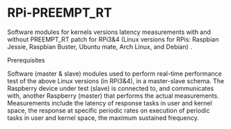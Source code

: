 # RPi-PREEMPT_RT
Software modules for kernels versions latency measurements with and without PREEMPT_RT patch for RPi3&amp;4 (Linux versions  for RPis: Raspbian Jessie, Raspbian Buster, Ubuntu mate, Arch Linux, and Debian) .

Prerequisites

Software (master & slave) modules used to perform real-time performance test of the above Linux versions (in RPi3&4), in a master-slave schema. The Raspberry device under test (slave) is connected to, and communicates with, another Raspberry (master) that performs the actual measurements. Measurements include the latency of response tasks in user and kernel space, the response at specific periodic rates on execution of periodic tasks in user and kernel space, the maximum sustained frequency.
